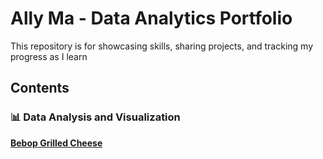 # Ally Ma - Data Analytics Portfolio
This repository is for showcasing skills, sharing projects, and tracking my progress as I learn

## Contents
### 📊 Data Analysis and Visualization
[**Bebop Grilled Cheese**](https://github.com/AllyBMa/Portfolio/tree/main/Bebop%20Grilled%20Cheese)
